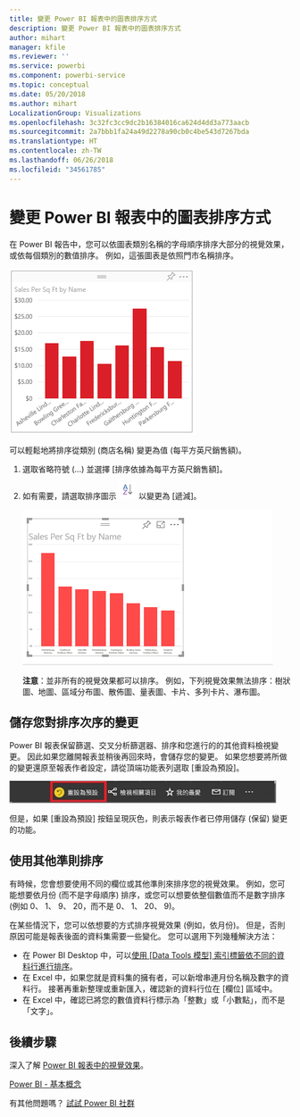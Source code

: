 ```yaml
---
title: 變更 Power BI 報表中的圖表排序方式
description: 變更 Power BI 報表中的圖表排序方式
author: mihart
manager: kfile
ms.reviewer: ''
ms.service: powerbi
ms.component: powerbi-service
ms.topic: conceptual
ms.date: 05/20/2018
ms.author: mihart
LocalizationGroup: Visualizations
ms.openlocfilehash: 3c32fc3cc9dc2b16384016ca624d4dd3a773aacb
ms.sourcegitcommit: 2a7bbb1fa24a49d2278a90cb0c4be543d7267bda
ms.translationtype: HT
ms.contentlocale: zh-TW
ms.lasthandoff: 06/26/2018
ms.locfileid: "34561785"
---
```

# <a name="change-how-a-chart-is-sorted-in-a-power-bi-report"></a>變更 Power BI 報表中的圖表排序方式
在 Power BI 報告中，您可以依圖表類別名稱的字母順序排序大部分的視覺效果，或依每個類別的數值排序。 例如，這張圖表是依照門市名稱排序。

![](media/power-bi-report-change-sort/pbi_chartsortcategory.png)

可以輕鬆地將排序從類別 (商店名稱) 變更為值 (每平方英尺銷售額)。

1. 選取省略符號 (...) 並選擇 [排序依據為每平方英尺銷售額]。
2. 如有需要，請選取排序圖示 ![](media/power-bi-report-change-sort/sorticon.png) 以變更為 [遞減]。

   ![](media/power-bi-report-change-sort/sortby.gif)

   **注意**：並非所有的視覺效果都可以排序。  例如，下列視覺效果無法排序：樹狀圖、地圖、區域分布圖、散佈圖、量表圖、卡片、多列卡片、瀑布圖。

## <a name="saving-changes-you-make-to-sort-order"></a>儲存您對排序次序的變更
Power BI 報表保留篩選、交叉分析篩選器、排序和您進行的的其他資料檢視變更。 因此如果您離開報表並稍後再回來時，會儲存您的變更。  如果您想要將所做的變更還原至報表作者設定，請從頂端功能表列選取 [重設為預設]。 

![永續性排序](media/power-bi-report-change-sort/power-bi-reset-to-default.png)

但是，如果 [重設為預設] 按鈕呈現灰色，則表示報表作者已停用儲存 (保留) 變更的功能。

<a name="other"></a>
## <a name="sorting-using-other-criteria"></a>使用其他準則排序
有時候，您會想要使用不同的欄位或其他準則來排序您的視覺效果。  例如，您可能想要依月份 (而不是字母順序) 排序，或您可以想要依整個數值而不是數字排序 (例如 0、 1、 9、 20，而不是 0、 1、 20、 9)。  

在某些情況下，您可以依想要的方式排序視覺效果 (例如，依月份)。  但是，否則原因可能是報表後面的資料集需要一些變化。 您可以選用下列幾種解決方法：

* 在 Power BI Desktop 中，可以[使用 [Data Tools 模型] 索引標籤依不同的資料行進行排序](desktop-sort-by-column.md)。
* 在 Excel 中，如果您就是資料集的擁有者，可以新增串連月份名稱及數字的資料行。 接著再重新整理或重新匯入，確認新的資料行位在 [欄位] 區域中。
* 在 Excel 中，確認已將您的數值資料行標示為「整數」或「小數點」，而不是「文字」。

## <a name="next-steps"></a>後續步驟
深入了解 [Power BI 報表中的視覺效果](power-bi-report-visualizations.md)。

[Power BI - 基本概念](service-basic-concepts.md)

有其他問題嗎？ [試試 Power BI 社群](http://community.powerbi.com/)
